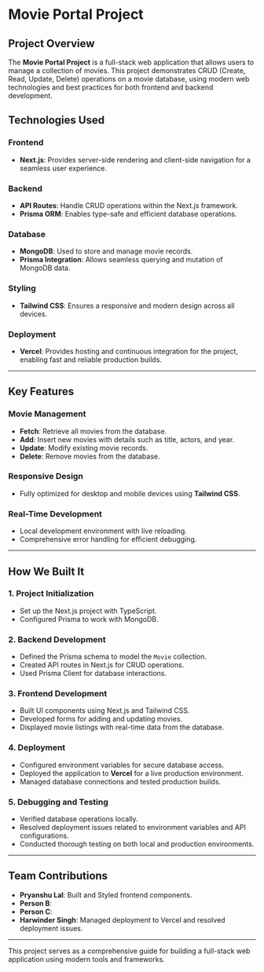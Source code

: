 # **Movie Portal Project**

## **Project Overview**

The **Movie Portal Project** is a full-stack web application that allows users to manage a collection of movies. This project demonstrates CRUD (Create, Read, Update, Delete) operations on a movie database, using modern web technologies and best practices for both frontend and backend development.

## **Technologies Used**

### **Frontend**  
- **Next.js**: Provides server-side rendering and client-side navigation for a seamless user experience.

### **Backend**  
- **API Routes**: Handle CRUD operations within the Next.js framework.  
- **Prisma ORM**: Enables type-safe and efficient database operations.

### **Database**  
- **MongoDB**: Used to store and manage movie records.  
- **Prisma Integration**: Allows seamless querying and mutation of MongoDB data.

### **Styling**  
- **Tailwind CSS**: Ensures a responsive and modern design across all devices.

### **Deployment**  
- **Vercel**: Provides hosting and continuous integration for the project, enabling fast and reliable production builds.

---

## **Key Features**

### **Movie Management**
- **Fetch**: Retrieve all movies from the database.
- **Add**: Insert new movies with details such as title, actors, and year.
- **Update**: Modify existing movie records.
- **Delete**: Remove movies from the database.

### **Responsive Design**
- Fully optimized for desktop and mobile devices using **Tailwind CSS**.

### **Real-Time Development**
- Local development environment with live reloading.
- Comprehensive error handling for efficient debugging.

---

## **How We Built It**

### **1. Project Initialization**
- Set up the Next.js project with TypeScript.
- Configured Prisma to work with MongoDB.

### **2. Backend Development**
- Defined the Prisma schema to model the `Movie` collection.
- Created API routes in Next.js for CRUD operations.
- Used Prisma Client for database interactions.

### **3. Frontend Development**
- Built UI components using Next.js and Tailwind CSS.
- Developed forms for adding and updating movies.
- Displayed movie listings with real-time data from the database.

### **4. Deployment**
- Configured environment variables for secure database access.
- Deployed the application to **Vercel** for a live production environment.
- Managed database connections and tested production builds.

### **5. Debugging and Testing**
- Verified database operations locally.
- Resolved deployment issues related to environment variables and API configurations.
- Conducted thorough testing on both local and production environments.

---

## **Team Contributions**

- **Pryanshu Lal**: Built and Styled frontend components.
- **Person B**:
- **Person C**:
- **Harwinder Singh**: Managed deployment to Vercel and resolved deployment issues.

---

This project serves as a comprehensive guide for building a full-stack web application using modern tools and frameworks.
